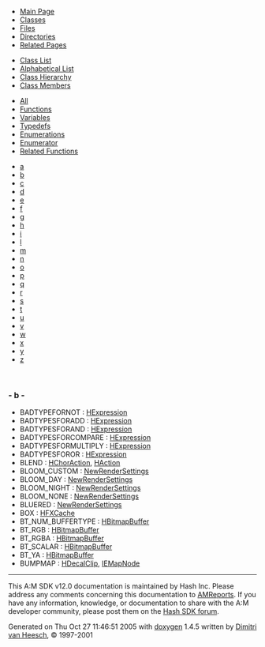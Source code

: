 <div class="tabs">

- [Main Page](index.md)
- <span id="current">[Classes](annotated.md)</span>
- [Files](files.md)
- [Directories](dirs.md)
- [Related Pages](pages.md)

</div>

<div class="tabs">

- [Class List](annotated.md)
- [Alphabetical List](classes.md)
- [Class Hierarchy](hierarchy.md)
- <span id="current">[Class Members](functions.md)</span>

</div>

<div class="tabs">

- [All](functions.md)
- [Functions](functions_func.md)
- [Variables](functions_vars.md)
- [Typedefs](functions_type.md)
- [Enumerations](functions_enum.md)
- <span id="current">[Enumerator](functions_eval.md)</span>
- [Related Functions](functions_rela.md)

</div>

<div class="tabs">

- [a](functions_eval.md#index_a)
- <span id="current">[b](functions_eval_0x62.md#index_b)</span>
- [c](functions_eval_0x63.md#index_c)
- [d](functions_eval_0x64.md#index_d)
- [e](functions_eval_0x65.md#index_e)
- [f](functions_eval_0x66.md#index_f)
- [g](functions_eval_0x67.md#index_g)
- [h](functions_eval_0x68.md#index_h)
- [i](functions_eval_0x69.md#index_i)
- [l](functions_eval_0x6c.md#index_l)
- [m](functions_eval_0x6d.md#index_m)
- [n](functions_eval_0x6e.md#index_n)
- [o](functions_eval_0x6f.md#index_o)
- [p](functions_eval_0x70.md#index_p)
- [q](functions_eval_0x71.md#index_q)
- [r](functions_eval_0x72.md#index_r)
- [s](functions_eval_0x73.md#index_s)
- [t](functions_eval_0x74.md#index_t)
- [u](functions_eval_0x75.md#index_u)
- [v](functions_eval_0x76.md#index_v)
- [w](functions_eval_0x77.md#index_w)
- [x](functions_eval_0x78.md#index_x)
- [y](functions_eval_0x79.md#index_y)
- [z](functions_eval_0x7a.md#index_z)

</div>

 

### <span id="index_b" class="anchor">- b -</span>

- BADTYPEFORNOT : <a href="classHExpression.md#dca29a1140aadadfd92b34a02fa516ef55fea02a9182d5c3a260c0f82911ed3a" class="el">HExpression</a>
- BADTYPESFORADD : <a href="classHExpression.md#dca29a1140aadadfd92b34a02fa516efc376c1f9e8eca687601d8370e8f293d9" class="el">HExpression</a>
- BADTYPESFORAND : <a href="classHExpression.md#dca29a1140aadadfd92b34a02fa516ef377b7522214967373381fe0cf1544db1" class="el">HExpression</a>
- BADTYPESFORCOMPARE : <a href="classHExpression.md#dca29a1140aadadfd92b34a02fa516efc5c94c1a3cb2d4168dec6c2803971be1" class="el">HExpression</a>
- BADTYPESFORMULTIPLY : <a href="classHExpression.md#dca29a1140aadadfd92b34a02fa516ef6bda532b008be1abd589bb12a7d44cb9" class="el">HExpression</a>
- BADTYPESFOROR : <a href="classHExpression.md#dca29a1140aadadfd92b34a02fa516ef7ffaf53cfa6bfd5b7de749f46697aecc" class="el">HExpression</a>
- BLEND : <a href="classHChorAction.md#a83281640c5167f2fe04b57e79f15ebef58072a9536aaeef0196115e445fa4d8" class="el">HChorAction</a>, <a href="classHAction.md#a83281640c5167f2fe04b57e79f15ebef58072a9536aaeef0196115e445fa4d8" class="el">HAction</a>
- BLOOM_CUSTOM : <a href="classNewRenderSettings.md#292e4a2c5dcece13fd75f0a1bc0a4dbeb065a3a001a39f7bea3d5f09018d1080" class="el">NewRenderSettings</a>
- BLOOM_DAY : <a href="classNewRenderSettings.md#292e4a2c5dcece13fd75f0a1bc0a4dbec853537d908dd428df083b8c79927148" class="el">NewRenderSettings</a>
- BLOOM_NIGHT : <a href="classNewRenderSettings.md#292e4a2c5dcece13fd75f0a1bc0a4dbe0e0f4f101695d658af89d306c1c7d477" class="el">NewRenderSettings</a>
- BLOOM_NONE : <a href="classNewRenderSettings.md#292e4a2c5dcece13fd75f0a1bc0a4dbe6b2c7a435eb21bae525d54968b8f754e" class="el">NewRenderSettings</a>
- BLUERED : <a href="classNewRenderSettings.md#21945c50944818f4cf3b6aef8608f9ced603bc82e658b9fae3c16cc8536266f9" class="el">NewRenderSettings</a>
- BOX : <a href="classHFXCache.md#dca29a1140aadadfd92b34a02fa516efe657cce1913c857166b0475f18668ef5" class="el">HFXCache</a>
- BT_NUM_BUFFERTYPE : <a href="classHBitmapBuffer.md#6bdf0c91f27cb5f76edc6886eb10f419c30aa37dadbeaa34f95af5833718643e" class="el">HBitmapBuffer</a>
- BT_RGB : <a href="classHBitmapBuffer.md#6bdf0c91f27cb5f76edc6886eb10f419bfbc55299d5853abda88c148cabd31cd" class="el">HBitmapBuffer</a>
- BT_RGBA : <a href="classHBitmapBuffer.md#6bdf0c91f27cb5f76edc6886eb10f419191e1123d5d060462b811e1cf8f9562e" class="el">HBitmapBuffer</a>
- BT_SCALAR : <a href="classHBitmapBuffer.md#6bdf0c91f27cb5f76edc6886eb10f4199790677e710760eb40b785e9fce43c0e" class="el">HBitmapBuffer</a>
- BT_YA : <a href="classHBitmapBuffer.md#6bdf0c91f27cb5f76edc6886eb10f4196661c045737508682adadc558c5267d7" class="el">HBitmapBuffer</a>
- BUMPMAP : <a href="classHDecalClip.md#dca29a1140aadadfd92b34a02fa516ef8596d9ab1eb8701a578ab2a802d1c659" class="el">HDecalClip</a>, <a href="classIEMapNode.md#dca29a1140aadadfd92b34a02fa516ef8596d9ab1eb8701a578ab2a802d1c659" class="el">IEMapNode</a>

------------------------------------------------------------------------

<span class="small">This A:M SDK v12.0 documentation is maintained by Hash Inc. Please address any comments concerning this documentation to [AMReports](http://www.hash.com/reports). If you have any information, knowledge, or documentation to share with the A:M developer community, please post them on the [Hash SDK forum](http://www.hash.com/forums/index.php?showforum=11).</span>

Generated on Thu Oct 27 11:46:51 2005 with [<span class="image placeholder" original-image-src="doxygen.png" original-image-title="" height="45" width="100" align="middle" border="0">doxygen</span>](http://www.doxygen.org/index.html) 1.4.5 written by [Dimitri van Heesch](mailto:dimitri@stack.nl), © 1997-2001
